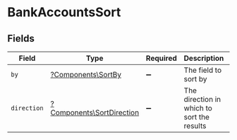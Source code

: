 # BankAccountsSort


## Fields

| Field                                                                 | Type                                                                  | Required                                                              | Description                                                           | Example                                                               |
| --------------------------------------------------------------------- | --------------------------------------------------------------------- | --------------------------------------------------------------------- | --------------------------------------------------------------------- | --------------------------------------------------------------------- |
| `by`                                                                  | [?Components\SortBy](../../Models/Components/SortBy.md)               | :heavy_minus_sign:                                                    | The field to sort by                                                  | updated_at                                                            |
| `direction`                                                           | [?Components\SortDirection](../../Models/Components/SortDirection.md) | :heavy_minus_sign:                                                    | The direction in which to sort the results                            |                                                                       |